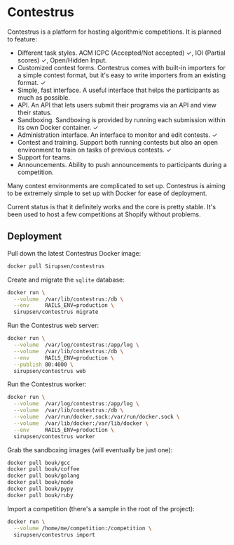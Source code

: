 # Contestrus

Contestrus is a platform for hosting algorithmic competitions. It is planned to
feature:

* Different task styles. ACM ICPC (Accepted/Not accepted) ✓, IOI (Partial scores) ✓,
  Open/Hidden Input.
* Customized contest forms. Contestrus comes with built-in importers for a
  simple contest format, but it's easy to write importers from an existing
  format. ✓
* Simple, fast interface. A useful interface that helps the participants as much
  as possible.
* API. An API that lets users submit their programs via an API and view their
  status.
* Sandboxing. Sandboxing is provided by running each submission within its own
  Docker container. ✓
* Administration interface. An interface to monitor and edit contests. ✓
* Contest and training. Support both running contests but also an open
  environment to train on tasks of previous contests. ✓
* Support for teams.
* Announcements. Ability to push announcements to participants during a
  competition.

Many contest environments are complicated to set up. Contestrus is aiming to be
extremely simple to set up with Docker for ease of deployment.

Current status is that it definitely works and the core is pretty stable. It's
been used to host a few competitions at Shopify without problems.

## Deployment

Pull down the latest Contestrus Docker image:

```bash
docker pull Sirupsen/contestrus
```

Create and migrate the `sqlite` database:

```bash
docker run \
  --volume  /var/lib/contestrus:/db \
  --env     RAILS_ENV=production \
  sirupsen/contestrus migrate
```

Run the Contestrus web server:

```bash
docker run \
  --volume  /var/log/contestrus:/app/log \
  --volume  /var/lib/contestrus:/db \
  --env     RAILS_ENV=production \
  --publish 80:4000 \
  sirupsen/contestrus web
```

Run the Contestrus worker:

```bash
docker run \
  --volume  /var/log/contestrus:/app/log \
  --volume  /var/lib/contestrus:/db \
  --volume  /var/run/docker.sock:/var/run/docker.sock \
  --volume  /var/lib/docker:/var/lib/docker \
  --env     RAILS_ENV=production \
  sirupsen/contestrus worker
```

Grab the sandboxing images (will eventually be just one):

```bash
docker pull bouk/gcc
docker pull bouk/coffee
docker pull bouk/golang
docker pull bouk/node
docker pull bouk/pypy
docker pull bouk/ruby
```

Import a competition (there's a sample in the root of the project):

```bash
docker run \
  --volume /home/me/competition:/competition \
  sirupsen/contestrus import
```
